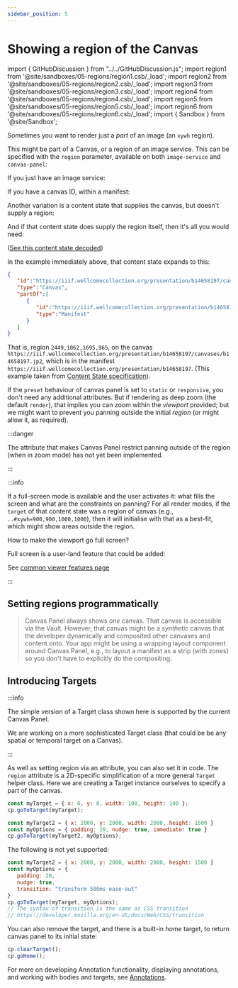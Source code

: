 ```yaml
---
sidebar_position: 5
---
```


# Showing a region of the Canvas

import { GitHubDiscussion } from "../../GitHubDiscussion.js";
import region1 from '@site/sandboxes/05-regions/region1.csb/_load';
import region2 from '@site/sandboxes/05-regions/region2.csb/_load';
import region3 from '@site/sandboxes/05-regions/region3.csb/_load';
import region4 from '@site/sandboxes/05-regions/region4.csb/_load';
import region5 from '@site/sandboxes/05-regions/region5.csb/_load';
import region6 from '@site/sandboxes/05-regions/region6.csb/_load';
import { Sandbox } from '@site/Sandbox';


Sometimes you want to render just a _part_ of an image (an `xywh` region).

This might be part of a Canvas, or a region of an image service. This can be specified with the `region` parameter, available on both `image-service` and `canvas-panel`:

If you just have an image service:

<Sandbox stacked project={region1} />

If you have a canvas ID, within a manifest:

<Sandbox stacked project={region2} />

Another variation is a content state that supplies the canvas, but doesn't supply a region:

<Sandbox stacked project={region3} />

And if that content state does supply the region itself, then it's all you would need:

<Sandbox stacked project={region4} />

([See this content state decoded](https://base64url.herokuapp.com/?iiif-content=JTdCJTIyaWQlMjIlM0ElMjJodHRwcyUzQSUyRiUyRmlpaWYud2VsbGNvbWVjb2xsZWN0aW9uLm9yZyUyRnByZXNlbnRhdGlvbiUyRmIxNDY1ODE5NyUyRmNhbnZhc2VzJTJGYjE0NjU4MTk3LmpwMiUyM3h5d2glM0QyNDQ5JTJDMTA2MiUyQzE2OTUlMkM5NjUlMjIlMkMlMjJ0eXBlJTIyJTNBJTIyQ2FudmFzJTIyJTJDJTIycGFydE9mJTIyJTNBJTVCJTdCJTIyaWQlMjIlM0ElMjJodHRwcyUzQSUyRiUyRmlpaWYud2VsbGNvbWVjb2xsZWN0aW9uLm9yZyUyRnByZXNlbnRhdGlvbiUyRmIxNDY1ODE5NyUyMiUyQyUyMnR5cGUlMjIlM0ElMjJNYW5pZmVzdCUyMiU3RCU1RCU3RA))


In the example immediately above, that content state expands to this:

```json
{
   "id":"https://iiif.wellcomecollection.org/presentation/b14658197/canvases/b14658197.jp2#xywh=2449,1062,1695,965",
   "type":"Canvas",
   "partOf":[
      {
         "id":"https://iiif.wellcomecollection.org/presentation/b14658197",
         "type":"Manifest"
      }
   ]
}
```

That is, region `2449,1062,1695,965`, on the canvas `https://iiif.wellcomecollection.org/presentation/b14658197/canvases/b14658197.jp2`, which is in the manifest `https://iiif.wellcomecollection.org/presentation/b14658197`. (This example taken from [Content State specification](https://iiif.io/api/content-state/1.0/#41-a-region-of-a-canvas-in-a-manifest)).

If the `preset` behaviour of canvas panel is set to `static` or `responsive`, you don't need any additional attributes. But if rendering as deep zoom (the default `render`), that implies you can zoom within the _viewport_ provided; but we might want to prevent you panning outside the initial _region_ (or might allow it, as required).

:::danger

The attribute that makes Canvas Panel restrict panning outside of the region (when in zoom mode) has not yet been implemented.

:::

:::info

If a full-screen mode is available and the user activates it: what fills the screen and what are the constraints on panning? For all render modes, if the `target` of that content state was a region of canvas (e.g., `..#xywh=900,900,1000,1000`), then it will initialise with that as a best-fit, which might show areas outside the region.

How to make the viewport go full screen?

Full screen is a user-land feature that could be added:

See [common viewer features page](../../docs/applications/simple-viewer-with-common-features) 

:::


## Setting regions programmatically


<Sandbox stacked project={region5} />


> Canvas Panel always shows _one_ canvas. That canvas is accessible via the Vault. However, that canvas might be a _synthetic_ canvas that the developer  dynamically and composited other canvases and content onto. Your app might be using a wrapping layout component around Canvas Panel, e.g., to layout a manifest as a strip (with zones) so you don't have to explicitly do the compositing.

## Introducing Targets

:::info

The simple version of a Target class shown here is supported by the current Canvas Panel.

We are working on a more sophisticated Target class (that could be be any spatial or temporal target on a Canvas).

:::

As well as setting region via an attribute, you can also set it in code. The `region` attribute is a 2D-specific simplification of a more general `Target` helper class. Here we are creating a Target instance ourselves to specify a part of the canvas.

<!--
(see [Target](../../docs/components/cp) in the Canvas Panel Type documentation)
```js
const tgt = new Target();
tgt.spatial.x = 2000;
tgt.spatial.y = 1200;
tgt.spatial.w = 456;
tgt.spatial.h = 987;
```


You can also construct a target from the `xywh` string format commonly found in annotations:
```js
const tgt = new Target("xywh=2000,1200,456,987"); // same thing as above
```
 -->

```js
const myTarget = { x: 0, y: 0, width: 100, height: 100 };
cp.goToTarget(myTarget);

const myTarget2 = { x: 2000, y: 2000, width: 2000, height: 1500 }
const myOptions = { padding: 20, nudge: true, immediate: true } 
cp.goToTarget(myTarget2, myOptions);
```

The following is not yet supported:

```js
const myTarget2 = { x: 2000, y: 2000, width: 2000, height: 1500 }
const myOptions = { 
   padding: 20, 
   nudge: true,
   transition: "transform 500ms ease-out" 
} 
cp.goToTarget(myTarget, myOptions);
// The syntax of transition is the same as CSS transition
// https://developer.mozilla.org/en-US/docs/Web/CSS/transition
```

You can also remove the target, and there is a built-in _home_ target, to return canvas panel to its initial state:

```js
cp.clearTarget();
cp.goHome();
```


<Sandbox stacked project={region6} />


For more on developing Annotation functionality, displaying annotations, and working with bodies and targets, see [Annotations](./annotations).



<GitHubDiscussion ghid="5" />